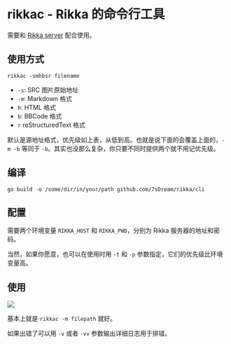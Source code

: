 # rikkac - Rikka 的命令行工具

需要和 [Rikka server][rikka] 配合使用。

## 使用方式

`rikkac -smhbsr filename`

- `-s`: SRC 图片原始地址
- `-m`: Markdown 格式
- `h`: HTML 格式
- `b`: BBCode 格式
- `r` reStructuredText 格式

默认是源地址格式，优先级如上表，从低到高。也就是说下面的会覆盖上面的，`-m -b` 等同于 `-b`。其实也没那么复杂，你只要不同时提供两个就不用记优先级。

## 编译

`go build -o /some/dir/in/your/path github.com/7sDream/rikka/cli`

## 配置

需要两个环境变量 `RIKKA_HOST` 和 `RIKKA_PWD`，分别为 Rikka 服务器的地址和密码。

当然，如果你愿意，也可以在使用时用 `-t` 和 `-p` 参数指定，它们的优先级比环境变量高。

## 使用

![][usage-preview]

基本上就是 `rikkac -m filepath` 就好。

如果出错了可以用 `-v` 或者 `-vv` 参数输出详细日志用于排错。

[rikka]: https://github.com/7sDream/rikka
[usage-preview]: http://7sdream-rikka-demo.daoapp.io/files/2016-09-04-22189765
